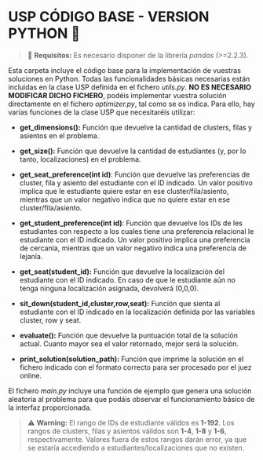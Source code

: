 # USP CÓDIGO BASE - VERSION PYTHON 🐍

> 📝 **Requisitos:** Es necesario disponer de la librería *pandas* (>=2.2.3).

Esta carpeta incluye el código base para la implementación de vuestras soluciones en Python. Todas las funcionalidades básicas necesarias están incluidas en la clase USP definida en el fichero *utils.py*. **NO ES NECESARIO MODIFICAR DICHO FICHERO**, podéis implementar vuestra solución directamente en el fichero *optimizer.py*, tal como se os indica. Para ello, hay varias funciones de la clase USP que necesitaréis utilizar:

 - **get_dimensions():** Función que devuelve la cantidad de clusters, filas y asientos en el problema.

 - **get_size():** Función que devuelve la cantidad de estudiantes (y, por lo tanto, localizaciones) en el problema.

  - **get_seat_preference(int id)**: Función que devuelve las preferencias de cluster, fila y asiento del estudiante con el ID indicado. Un valor positivo implica que le estudiante quiere estar en ese cluster/fila/asiento, mientras que un valor negativo indica que no quiere estar en ese cluster/fila/asiento.

  - **get_student_preference(int id)**: Función que devuelve los IDs de les estudiantes con respecto a los cuales tiene una preferencia relacional le estudiante con el ID indicado. Un valor positivo implica una preferencia de cercanía, mientras que un valor negativo indica una preferencia de lejanía.

 - **get_seat(student_id):** Función que devuelve la localización del estudiante con el ID indicado. En caso de que le estudiante aún no tenga ninguna localización asignada, devolverá (0,0,0).

 - **sit_down(student_id,cluster,row,seat):** Función que sienta al estudiante con el ID indicado en la localización definida por las variables cluster, row y seat.

 - **evaluate():** Función que devuelve la puntuación total de la solución actual. Cuanto mayor sea el valor retornado, mejor será la solución.

 - **print_solution(solution_path):** Función que imprime la solución en el fichero indicado con el formato correcto para ser procesado por el juez online.

El fichero *main.py* incluye una función de ejemplo que genera una solución aleatoria al problema para que podáis observar el funcionamiento básico de la interfaz proporcionada.

> ⚠️ **Warning:** El rango de IDs de estudiante válidos es **1-192**. Los rangos de clusters, filas y asientos válidos son **1-4**, **1-8** y **1-6**, respectivamente. Valores fuera de estos rangos darán error, ya que se estaría accediendo a estudiantes/localizaciones que no existen.
